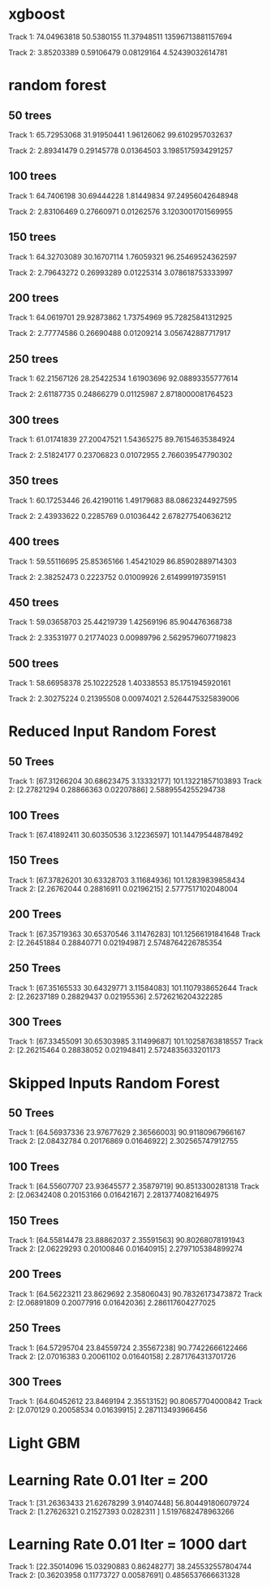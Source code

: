 # xgboost 
Track 1: 74.04963818    50.5380155      11.37948511     13596713881157694

Track 2: 3.85203389     0.59106479      0.08129164      4.52439032614781

# random forest
## 50 trees
Track 1: 65.72953068    31.91950441     1.96126062      99.6102957032637

Track 2: 2.89341479     0.29145778      0.01364503      3.1985175934291257

## 100 trees
Track 1: 64.7406198     30.69444228     1.81449834      97.24956042648948

Track 2: 2.83106469     0.27660971      0.01262576      3.1203001701569955

## 150 trees
Track 1: 64.32703089    30.16707114     1.76059321      96.25469524362597

Track 2: 2.79643272     0.26993289      0.01225314      3.078618753333997

## 200 trees
Track 1: 64.0619701     29.92873862     1.73754969      95.72825841312925

Track 2: 2.77774586     0.26690488      0.01209214      3.056742887717917

## 250 trees
Track 1: 62.21567126    28.25422534     1.61903696      92.08893355777614

Track 2: 2.61187735     0.24866279      0.01125987      2.8718000081764523

## 300 trees
Track 1: 61.01741839    27.20047521     1.54365275      89.76154635384924

Track 2: 2.51824177     0.23706823      0.01072955      2.766039547790302

## 350 trees
Track 1: 60.17253446    26.42190116     1.49179683      88.08623244927595

Track 2: 2.43933622     0.2285769       0.01036442      2.678277540636212

## 400 trees
Track 1: 59.55116695    25.85365166     1.45421029      86.85902889714303

Track 2: 2.38252473     0.2223752       0.01009926      2.614999197359151

## 450 trees
Track 1: 59.03658703    25.44219739     1.42569196      85.904476368738

Track 2: 2.33531977     0.21774023      0.00989796      2.5629579607719823

## 500 trees
Track 1: 58.66958378    25.10222528     1.40338553      85.1751945920161

Track 2: 2.30275224     0.21395508      0.00974021      2.5264475325839006


# Reduced Input Random Forest
## 50 Trees
Track 1: [67.31266204 30.68623475  3.13332177] 101.13221857103893
Track 2: [2.27821294 0.28866363 0.02207886] 2.5889554255294738
## 100 Trees
Track 1: [67.41892411 30.60350536  3.12236597] 101.14479544878492
## 150 Trees
Track 1: [67.37826201 30.63328703  3.11684936] 101.12839839858434
Track 2: [2.26762044 0.28816911 0.02196215] 2.5777517102048004
## 200 Trees
Track 1: [67.35719363 30.65370546  3.11476283] 101.12566191841648
Track 2: [2.26451884 0.28840771 0.02194987] 2.5748764226785354
## 250 Trees
Track 1: [67.35165533 30.64329771  3.11584083] 101.1107938652644
Track 2: [2.26237189 0.28829437 0.02195536] 2.5726216204322285
## 300 Trees
Track 1: [67.33455091 30.65303985  3.11499687] 101.10258763818557
Track 2: [2.26215464 0.28838052 0.02194841] 2.5724835633201173

# Skipped Inputs Random Forest
## 50 Trees
Track 1: [64.56937336 23.97677629  2.36566003] 90.91180967966167
Track 2: [2.08432784 0.20176869 0.01646922] 2.302565747912755
## 100 Trees
Track 1: [64.55607707 23.93645577  2.35879719] 90.8513300281318
Track 2: [2.06342408 0.20153166 0.01642167] 2.2813774082164975
## 150 Trees
Track 1: [64.55814478 23.88862037  2.35591563] 90.80268078191943
Track 2: [2.06229293 0.20100846 0.01640915] 2.2797105384899274
## 200 Trees
Track 1: [64.56223211 23.8629692   2.35806043] 90.78326173473872
Track 2: [2.06891809 0.20077916 0.01642036] 2.286117604277025
## 250 Trees
Track 1: [64.57295704 23.84559724  2.35567238] 90.77422666122466
Track 2: [2.07016383 0.20061102 0.01640158] 2.2871764313701726
## 300 Trees
Track 1: [64.60452612 23.8469194   2.35513152] 90.80657704000842
Track 2: [2.070129   0.20058534 0.01639915] 2.287113493966456

# Light GBM
# Learning Rate 0.01 Iter = 200
Track 1: [31.26363433 21.62678299  3.91407448] 56.804491806079724
Track 2: [1.27626321 0.21527393 0.0282311 ] 1.5197682478963266


# Learning Rate 0.01 Iter = 1000 dart
Track 1: [22.35014096 15.03290883  0.86248277] 38.245532557804744
Track 2: [0.36203958 0.11773727 0.00587691] 0.4856537666631328